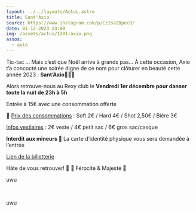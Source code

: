 ```yaml
---
layout: ../../layouts/ActuL.astro
title: Sant'Axio
source: https://www.instagram.com/p/Cz1sa2Dpecd/
date: 01-12-2023 23:00
img: /assets/actus/1201-axio.png
assos:
  - axio
---
```


Tic-tac … Mais c’est que Noël arrive à grands pas… À cette occasion, Axio t’a concocté une soirée digne de ce nom pour clôturer en beauté cette année 2023 : __Sant’Axio🎅🏼🎄__

Alors retrouve-nous au Rexy club le __Vendredi 1er décembre pour danser toute la nuit de 23h à 5h__

Entrée à 15€ avec une consommation offerte

🍻 <u>Prix des consommations</u> :
Soft 2€ / Hard 4€ / Shot 2,50€ / Bière 3€

<u>Infos vestiaires</u> :
2€ veste / 4€ petit sac / 6€ gros sac/casque

**Interdit aux mineurs 🔞**
La carte d’identité physique vous sera demandée à l’entrée

[Lien de la billetterie](https://www.helloasso.com/associations/axio-bde-sorbonne-universite/evenements/sant-axio)

Hâte de vous retrouver! 💚
🦌 Férocité & Majesté 🦈

uwu

<br />

uwu
